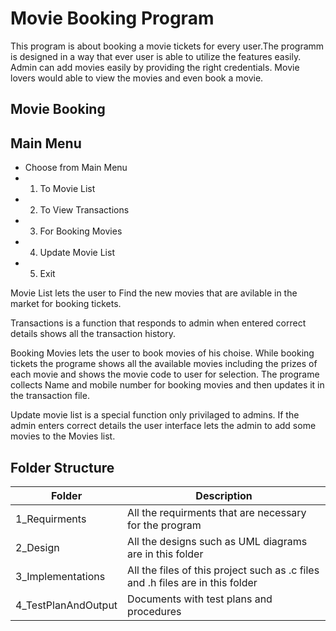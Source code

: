 # Movie Booking Program
This program is about booking a movie tickets for every user.The programm is designed in a way that ever user is able to utilize the features easily. Admin can add movies easily by providing the right credentials. Movie lovers would able to view the movies and even book a movie.
## Movie Booking

## Main Menu
- Choose from Main Menu
- 1) To Movie List
- 2) To View Transactions
- 3) For Booking Movies
- 4) Update Movie List
- 5) Exit

Movie List lets the user to Find the new movies that are avilable in the market for booking tickets.

Transactions is a function that responds to admin when entered correct details shows all the transaction history.

Booking Movies lets the user to book movies of his choise. While booking tickets the programe shows all the available movies including the prizes of each movie and shows the movie code to user for selection. The programe collects Name and mobile number for booking movies and then updates it in the transaction file.

Update movie list is a special function only privilaged to admins. If the admin enters correct details the user interface lets the admin to add some movies to the Movies list.

## Folder Structure
| Folder | Description |
|--------|-------------|
| 1_Requirments | All the requirments that are necessary for the program |
| 2_Design | All the designs such as UML diagrams are in this folder |
| 3_Implementations | All the files of this project such as .c files and .h files are in this folder |
| 4_TestPlanAndOutput  | Documents with test plans and procedures |